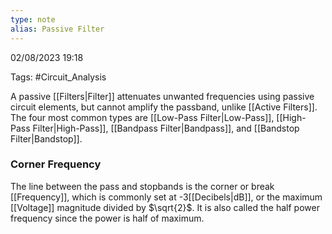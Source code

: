 ```yaml
---
type: note
alias: Passive Filter
---
```

02/08/2023 19:18

Tags: #Circuit_Analysis 

A passive [[Filters|Filter]] attenuates unwanted frequencies using passive circuit elements, but cannot amplify the passband, unlike [[Active Filters]]. The four most common types are [[Low-Pass Filter|Low-Pass]], [[High-Pass Filter|High-Pass]], [[Bandpass Filter|Bandpass]], and [[Bandstop Filter|Bandstop]]. 

### Corner Frequency
The line between the pass and stopbands is the corner or break [[Frequency]], which is commonly set at -3[[Decibels|dB]], or the maximum [[Voltage]] magnitude divided by $\sqrt{2}$. It is also called the half power frequency since the power is half of maximum. 
